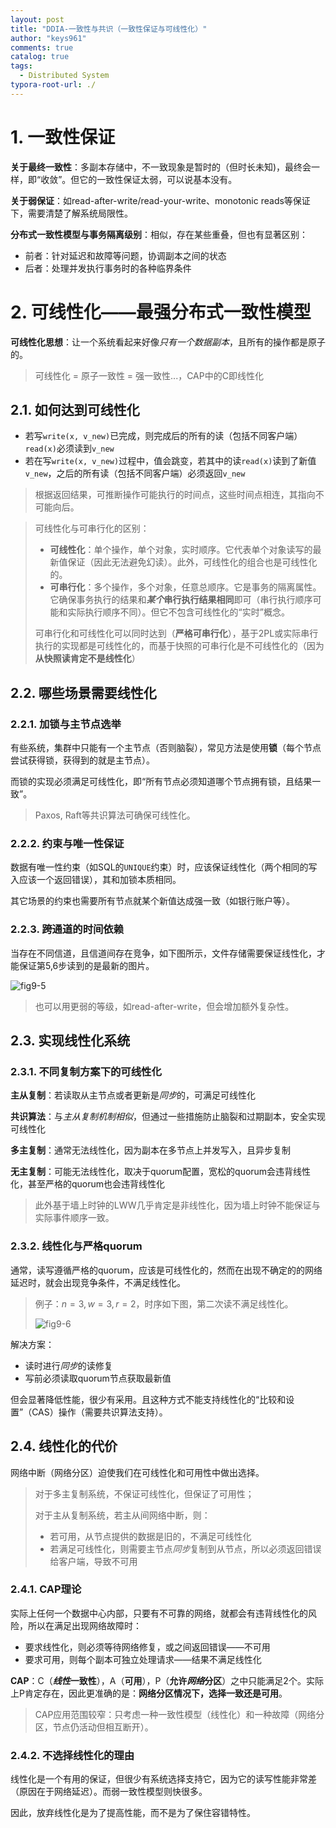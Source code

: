 ```yaml
---
layout: post
title: "DDIA-一致性与共识（一致性保证与可线性化）"
author: "keys961"
comments: true
catalog: true
tags:
  - Distributed System
typora-root-url: ./
---
```


# 1. 一致性保证

**关于最终一致性**：多副本存储中，不一致现象是暂时的（但时长未知)，最终会一样，即“收敛”。但它的一致性保证太弱，可以说基本没有。

**关于弱保证**：如read-after-write/read-your-write、monotonic reads等保证下，需要清楚了解系统局限性。

**分布式一致性模型与事务隔离级别**：相似，存在某些重叠，但也有显著区别：

- 前者：针对延迟和故障等问题，协调副本之间的状态
- 后者：处理并发执行事务时的各种临界条件

# 2. 可线性化——最强分布式一致性模型

**可线性化思想**：让一个系统看起来好像*只有一个数据副本*，且所有的操作都是原子的。

> 可线性化 = 原子一致性 = 强一致性...，CAP中的C即线性化

## 2.1. 如何达到可线性化

- 若写`write(x, v_new)`已完成，则完成后的所有的读（包括不同客户端）`read(x)`必须读到`v_new`
- 若在写`write(x, v_new)`过程中，值会跳变，若其中的读`read(x)`读到了新值`v_new`，之后的所有读（包括不同客户端）必须返回`v_new`

> 根据返回结果，可推断操作可能执行的时间点，这些时间点相连，其指向不可能向后。

> 可线性化与可串行化的区别：
>
> - **可线性化**：单个操作，单个对象，实时顺序。它代表单个对象读写的最新值保证（因此无法避免幻读）。此外，可线性化的组合也是可线性化的。
> - **可串行化**：多个操作，多个对象，任意总顺序。它是事务的隔离属性。它确保事务执行的结果和***某个*串行执行结果相同**即可（串行执行顺序可能和实际执行顺序不同）。但它不包含可线性化的“实时”概念。
>
> 可串行化和可线性化可以同时达到（**严格可串行化**），基于2PL或实际串行执行的实现都是可线性化的，而基于快照的可串行化是不可线性化的（因为**从快照读肯定不是线性化**）

## 2.2. 哪些场景需要线性化

### 2.2.1. 加锁与主节点选举

有些系统，集群中只能有一个主节点（否则脑裂），常见方法是使用**锁**（每个节点尝试获得锁，获得到的就是主节点）。

而锁的实现必须满足可线性化，即“所有节点必须知道哪个节点拥有锁，且结果一致”。

> Paxos, Raft等共识算法可确保可线性化。

### 2.2.2. 约束与唯一性保证

数据有唯一性约束（如SQL的`UNIQUE`约束）时，应该保证线性化（两个相同的写入应该一个返回错误），其和加锁本质相同。

其它场景的约束也需要所有节点就某个新值达成强一致（如银行账户等）。

### 2.2.3. 跨通道的时间依赖

当存在不同信道，且信道间存在竞争，如下图所示，文件存储需要保证线性化，才能保证第5,6步读到的是最新的图片。

![fig9-5](https://github.com/Vonng/ddia/raw/master/img/fig9-5.png)

> 也可以用更弱的等级，如read-after-write，但会增加额外复杂性。

## 2.3. 实现线性化系统

### 2.3.1. 不同复制方案下的可线性化

**主从复制**：若读取从主节点或者更新是*同步*的，可满足可线性化

**共识算法**：与*主从复制机制相似*，但通过一些措施防止脑裂和过期副本，安全实现可线性化

**多主复制**：通常无法线性化，因为副本在多节点上并发写入，且异步复制

**无主复制**：可能无法线性化，取决于quorum配置，宽松的quorum会违背线性化，甚至严格的quorum也会违背线性化

> 此外基于墙上时钟的LWW几乎肯定是非线性化，因为墙上时钟不能保证与实际事件顺序一致。

### 2.3.2. 线性化与严格quorum

通常，读写遵循严格的quorum，应该是可线性化的，然而在出现不确定的的网络延迟时，就会出现竞争条件，不满足线性化。

> 例子：$n=3, w=3, r=2$，时序如下图，第二次读不满足线性化。
>
> ![fig9-6](https://github.com/Vonng/ddia/raw/master/img/fig9-6.png)

解决方案：

- 读时进行*同步*的读修复
- 写前必须读取quorum节点获取最新值

但会显著降低性能，很少有采用。且这种方式不能支持线性化的“比较和设置”（CAS）操作（需要共识算法支持）。

## 2.4. 线性化的代价

网络中断（网络分区）迫使我们在可线性化和可用性中做出选择。

> 对于多主复制系统，不保证可线性化，但保证了可用性；
>
> 对于主从复制系统，若主从间网络中断，则：
>
> - 若可用，从节点提供的数据是旧的，不满足可线性化
> - 若满足可线性化，则需要主节点*同步*复制到从节点，所以必须返回错误给客户端，导致不可用

### 2.4.1. CAP理论

实际上任何一个数据中心内部，只要有不可靠的网络，就都会有违背线性化的风险，所以在满足出现网络故障时：

- 要求线性化，则必须等待网络修复，或之间返回错误——不可用
- 要求可用，则每个副本可独立处理请求——结果不满足线性化

**CAP**：C（***线性*一致性**），A（**可用**），P（**允许*网络*分区**）之中只能满足2个。实际上P肯定存在，因此更准确的是：**网络分区情况下，选择一致还是可用**。

> CAP应用范围较窄：只考虑一种一致性模型（线性化）和一种故障（网络分区，节点仍活动但相互断开）。

### 2.4.2. 不选择线性化的理由

线性化是一个有用的保证，但很少有系统选择支持它，因为它的读写性能非常差（原因在于网络延迟）。而弱一致性模型则快很多。

因此，放弃线性化是为了提高性能，而不是为了保住容错特性。

